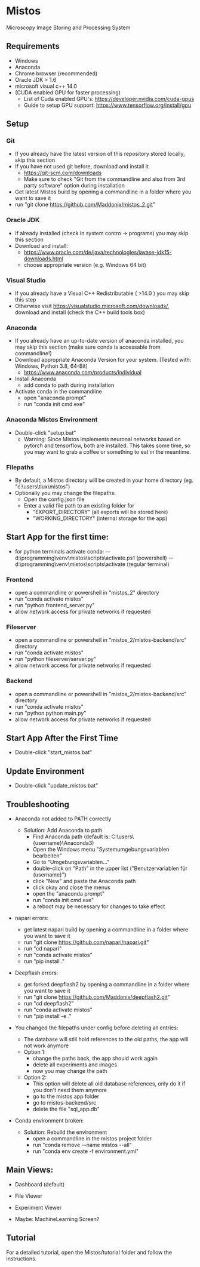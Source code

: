 # Mistos
Microscopy Image Storing and Processing System

## Requirements
- Windows
- Anaconda
- Chrome browser (recommended)
- Oracle JDK > 1.6
- microsoft visual c++ 14.0
- (CUDA enabled GPU for faster processing)
    - List of Cuda enabled GPU's: https://developer.nvidia.com/cuda-gpus
    - Guide to setup GPU support: https://www.tensorflow.org/install/gpu

## Setup
### Git
- If you already have the latest version of this repository stored locally, skip this section
- If you have not used git before, download and install it
    - https://git-scm.com/downloads
    - Make sure to check "Git from the commandline and also from 3rd party software" option during installation 
- Get latest Mistos build by opening a commandline in a folder where you want to save it
- run "git clone https://github.com/Maddonix/mistos_2.git"

### Oracle JDK
- If already installed (check in system contro -> programs) you may skip this section
- Download and install: 
    - https://www.oracle.com/de/java/technologies/javase-jdk15-downloads.html
    - choose appropriate version (e.g. Windows 64 bit)

### Visual Studio 
- If you already have a Visual C++ Redistributable ( >14.0 ) you may skip this step
- Otherwise visit https://visualstudio.microsoft.com/downloads/, download and install (check the C++ build tools box)

### Anaconda
- If you already have an up-to-date version of anaconda installed, you may skip this section (make sure conda is accessable from commandline!)
- Download appropriate Anaconda Version for your system. (Tested with: Windows, Python 3.8, 64-Bit)
    - https://www.anaconda.com/products/individual
- Install Anaconda
    - add conda to path during installation
- Activate conda in the commandline
    - open "anaconda prompt"
    - run "conda init cmd.exe"

### Anaconda Mistos Environment
- Double-click "setup.bat"
    - Warning: Since Mistos implements neuronal networks based on pytorch and tensorflow, both are installed. This takes some time, so you may want to grab a coffee or something to eat in the meantime. 

### Filepaths
- By default, a Mistos directory will be created in your home directory (eg. "c:\\users\\tlux\\mistos")
- Optionally you may change the filepaths:
    - Open the config.json file
    - Enter a valid file path to an existing folder for 
        - "EXPORT_DIRECTORY" (all exports will be stored here)
        - "WORKING_DIRECTORY" (internal storage for the app)

## Start App for the first time:
- for python terminals activate conda: 
-- d:\programming\venv\mistos\scripts\activate.ps1 (powershell)
-- d:\programming\venv\mistos\scripts\activate (regular terminal)

### Frontend
- open a commandline or powershell in "mistos_2" directory
- run "conda activate mistos"
- run "python frontend_server.py"
- allow network access for private networks if requested

### Fileserver
- open a commandline or powershell in "mistos_2/mistos-backend/src" directory
- run "conda activate mistos"
- run "python fileserver/server.py"
- allow network access for private networks if requested

### Backend
- open a commandline or powershell in "mistos_2/mistos-backend/src" directory
- run "conda activate mistos"
- run "python python main.py"
- allow network access for private networks if requested

## Start App After the First Time
 - Double-click "start_mistos.bat"

## Update Environment
- Double-click "update_mistos.bat"

## Troubleshooting
- Anaconda not added to PATH correctly
    - Solution: Add Anaconda to path
        - Find Anaconda path (default is: C:\\users\\{username}\\Anaconda3)
        - Open the Windows menu "Systemumgebungsvariablen bearbeiten"
        - Go to "Umgebungsvariablen..."
        - double-click on "Path" in the upper list ("Benutzervariablen für {username}")
        - click "New" and paste the Anaconda path
        - click okay and close the menus
        - open the "anaconda prompt"
        - run "conda init cmd.exe"
        - a reboot may be necessary for changes to take effect

- napari errors: 
    - get latest napari build by opening a commandline in a folder where you want to save it
    - run "git clone https://github.com/napari/napari.git"
    - run "cd napari"
    - run "conda activate mistos"
    - run "pip install ."

- Deepflash errors:
    - get forked deepflash2 by opening a commandline in a folder where you want to save it
    - run "git clone https://github.com/Maddonix/deepflash2.git"
    - run "cd deepflash2"
    - run "conda activate mistos"
    - run "pip install -e ."

- You changed the filepaths under config before deleting all entries:
    - The database will still hold references to the old paths, the app will not work anymore
    - Option 1: 
        - change the paths back, the app should work again
        - delete all experiments and images
        - now you may change the path
    - Option 2: 
        - This option will delete all old database references, only do it if you don't need them anymore
        - go to the mistos app folder
        - go to mistos-backend/src
        - delete the file "sql_app.db"

- Conda environment broken:
    - Solution: Rebuild the environment
        - open a commandline in the mistos project folder
        - run "conda remove --name mistos --all"
        - run "conda env create -f environment.yml"


## Main Views:
- Dashboard (default)
- File Viewer
- Experiment Viewer

- Maybe: MachineLearning Screen?

## Tutorial
For a detailed tutorial, open the Mistos/tutorial folder and follow the instructions.
